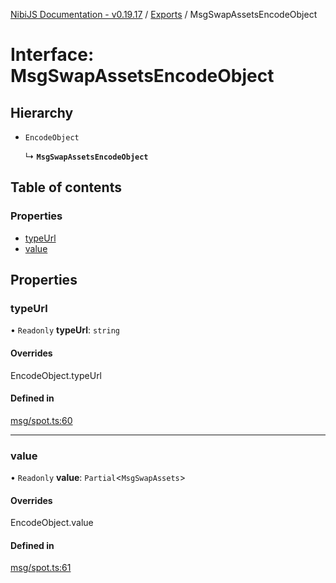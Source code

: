[NibiJS Documentation - v0.19.17](../intro.md) / [Exports](../modules.md) / MsgSwapAssetsEncodeObject

# Interface: MsgSwapAssetsEncodeObject

## Hierarchy

- `EncodeObject`

  ↳ **`MsgSwapAssetsEncodeObject`**

## Table of contents

### Properties

- [typeUrl](MsgSwapAssetsEncodeObject.md#typeurl)
- [value](MsgSwapAssetsEncodeObject.md#value)

## Properties

### typeUrl

• `Readonly` **typeUrl**: `string`

#### Overrides

EncodeObject.typeUrl

#### Defined in

[msg/spot.ts:60](https://github.com/NibiruChain/ts-sdk/blob/9367a40/packages/nibijs/src/msg/spot.ts#L60)

___

### value

• `Readonly` **value**: `Partial`<`MsgSwapAssets`\>

#### Overrides

EncodeObject.value

#### Defined in

[msg/spot.ts:61](https://github.com/NibiruChain/ts-sdk/blob/9367a40/packages/nibijs/src/msg/spot.ts#L61)
